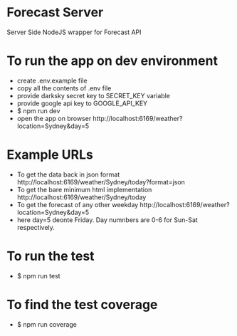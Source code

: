 # Forecast Server
Server Side NodeJS wrapper for Forecast API

# To run the app on dev environment
- create .env.example file
- copy all the contents of .env file
- provide darksky secret key to SECRET_KEY variable
- provide google api key to GOOGLE_API_KEY
- $ npm run dev
- open the app on browser http://localhost:6169/weather?location=Sydney&day=5
# Example URLs
- To get the data back in json format http://localhost:6169/weather/Sydney/today?format=json
- To get the bare minimum html implementation http://localhost:6169/weather/Sydney/today
- To get the forecast of any other weekday http://localhost:6169/weather?location=Sydney&day=5
- here day=5 deonte Friday. Day numnbers are 0-6 for Sun-Sat respectively.

# To run the test
- $ npm run test

# To find the test coverage
- $ npm run coverage
